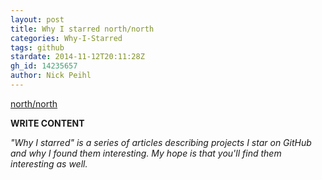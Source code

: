 ```yaml
---
layout: post
title: Why I starred north/north
categories: Why-I-Starred
tags: github
stardate: 2014-11-12T20:11:28Z
gh_id: 14235657
author: Nick Peihl
---
```


[north/north](https://github.com/north/north)

**WRITE CONTENT**

*"Why I starred" is a series of articles describing projects I star on GitHub and why I found them interesting. My hope is that you'll find them interesting as well.*

